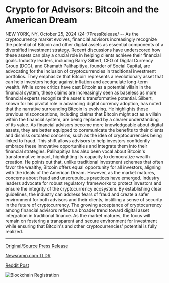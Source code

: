 # Crypto for Advisors: Bitcoin and the American Dream

NEW YORK, NY, October 25, 2024 /24-7PressRelease/ -- As the cryptocurrency market evolves, financial advisors increasingly recognize the potential of Bitcoin and other digital assets as essential components of a diversified investment strategy. Recent discussions have underscored how these assets can play a crucial role in helping clients achieve their financial goals.  Industry leaders, including Barry Silbert, CEO of Digital Currency Group (DCG), and Chamath Palihapitiya, founder of Social Capital, are advocating for the inclusion of cryptocurrencies in traditional investment portfolios. They emphasize that Bitcoin represents a revolutionary asset that can help investors hedge against inflation and accumulate long-term wealth. While some critics have cast Bitcoin as a potential villain in the financial system, these claims are increasingly seen as baseless as more financial experts recognize the asset's transformative potential.  Silbert, known for his pivotal role in advancing digital currency adoption, has noted that the narrative surrounding Bitcoin is evolving. He highlights those previous misconceptions, including claims that Bitcoin might act as a villain within the financial system, are being replaced by a clearer understanding of its value. As financial advisors become more knowledgeable about digital assets, they are better equipped to communicate the benefits to their clients and dismiss outdated concerns, such as the idea of cryptocurrencies being linked to fraud. This shift allows advisors to help investors confidently embrace these innovative opportunities and integrate them into their financial strategies.   Palihapitiya has also been vocal about Bitcoin's transformative impact, highlighting its capacity to democratize wealth creation. He points out that, unlike traditional investment schemes that often favor the wealthy, Bitcoin offers equal opportunity for all investors, aligning with the ideals of the American Dream.  However, as the market matures, concerns about fraud and unscrupulous practices have emerged. Industry leaders advocate for robust regulatory frameworks to protect investors and ensure the integrity of the cryptocurrency ecosystem. By establishing clear guidelines, the industry can address fears of fraud and create a safer environment for both advisors and their clients, instilling a sense of security in the future of cryptocurrency.  The growing acceptance of cryptocurrency among financial advisors reflects a broader trend toward digital asset integration in traditional finance. As the market matures, the focus will remain on fostering a transparent and secure environment for investment while ensuring that Bitcoin's and other cryptocurrencies' potential is fully realized. 

---

[Original/Source Press Release](https://www.24-7pressrelease.com/press_release/515569/crypto-for-advisors-bitcoin-and-the-american-dream)
                    

[Newsramp.com TLDR](https://newsramp.com/curated-news/financial-advisors-embrace-bitcoin-and-cryptocurrencies-as-integral-investment-assets/cf6680c5e57e43f89339516263421ff0) 

 



[Reddit Post](https://www.reddit.com/r/CryptoNewsInfo/comments/1gbufrp/financial_advisors_embrace_bitcoin_and/) 



![Blockchain Registration](https://cdn.newsramp.app/24-7PressRelease/qrcode/2410/25/mendiQsD.webp)